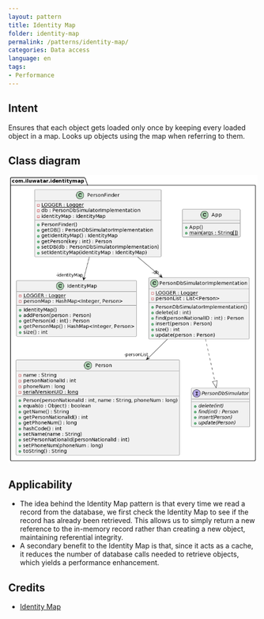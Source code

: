 ```yaml
---
layout: pattern
title: Identity Map
folder: identity-map
permalink: /patterns/identity-map/
categories: Data access
language: en
tags:
- Performance
---
```


## Intent

Ensures that each object gets loaded only once by keeping every loaded object in a map. 
Looks up objects using the map when referring to them.

## Class diagram

![alt text](./etc/IdentityMap.png "Identity Map Pattern")

## Applicability

* The idea behind the Identity Map pattern is that every time we read a record from the database,
  we first check the Identity Map to see if the record has already been retrieved.
  This allows us to simply return a new reference to the in-memory record rather than creating a new object,
  maintaining referential integrity.
* A secondary benefit to the Identity Map is that, since it acts as a cache,
  it reduces the number of database calls needed to retrieve objects, which yields a performance enhancement.

## Credits

* [Identity Map](https://www.sourcecodeexamples.net/2018/04/identity-map-pattern.html)